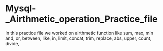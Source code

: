 # Mysql-_Airthmetic_operation_Practice_file
In this practice file we worked on airthmetic function like sum, max, min and, or, between, like, in, limit, concat, trim, replace, abs,  upper, count, divide,
